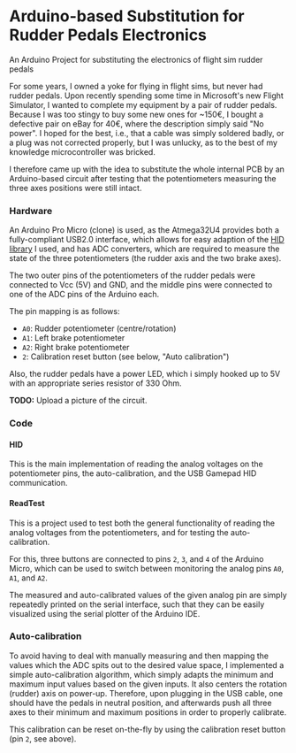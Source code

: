 # Arduino-based Substitution for Rudder Pedals Electronics
An Arduino Project for substituting the electronics of flight sim rudder pedals

For some years, I owned a yoke for flying in flight sims, but never had rudder pedals.
Upon recently spending some time in Microsoft's new Flight Simulator, I wanted to complete my equipment by a pair of rudder pedals.
Because I was too stingy to buy some new ones for ~150€, I bought a defective pair on eBay for 40€, where the description simply said "No power".
I hoped for the best, i.e., that a cable was simply soldered badly, or a plug was not corrected properly, but I was unlucky, as to the best of my knowledge microcontroller was bricked.

I therefore came up with the idea to substitute the whole internal PCB by an Arduino-based circuit after testing that the potentiometers measuring the three axes positions were still intact.

### Hardware

An Arduino Pro Micro (clone) is used, as the Atmega32U4 provides both a fully-compliant USB2.0 interface, which allows for easy adaption of the [HID library](https://github.com/NicoHood/HID) I used, and has ADC converters, which are required to measure the state of the three potentiometers (the rudder axis and the two brake axes).

The two outer pins of the potentiometers of the rudder pedals were connected to Vcc (5V) and GND, and the middle pins were connected to one of the ADC pins of the Arduino each.

The pin mapping is as follows:

- `A0`: Rudder potentiometer (centre/rotation)
- `A1`: Left brake potentiometer
- `A2`: Right brake potentiometer
- `2`: Calibration reset button (see below, "Auto calibration")

Also, the rudder pedals have a power LED, which i simply hooked up to 5V with an appropriate series resistor of 330 Ohm.

**TODO:** Upload a picture of the circuit.

### Code

#### HID

This is the main implementation of reading the analog voltages on the potentiometer pins, the auto-calibration, and the USB Gamepad HID communication.

#### ReadTest

This is a project used to test both the general functionality of reading the analog voltages from the potentiometers, and for testing the auto-calibration.

For this, three buttons are connected to pins `2`, `3`, and `4` of the Arduino Micro, which can be used to switch between monitoring the analog pins `A0`, `A1`, and `A2`.

The measured and auto-calibrated values of the given analog pin are simply repeatedly printed on the serial interface, such that they can be easily visualized using the serial plotter of the Arduino IDE.

### Auto-calibration

To avoid having to deal with manually measuring and then mapping the values which the ADC spits out to the desired value space, I implemented a simple auto-calibration algorithm, which simply adapts the minimum and maximum input values based on the given inputs.
It also centers the rotation (rudder) axis on power-up.
Therefore, upon plugging in the USB cable, one should have the pedals in neutral position, and afterwards push all three axes to their minimum and maximum positions in order to properly calibrate.

This calibration can be reset on-the-fly by using the calibration reset button (pin `2`, see above).
